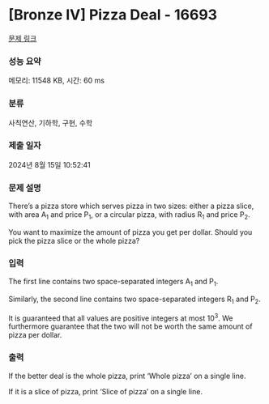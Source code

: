# [Bronze IV] Pizza Deal - 16693 

[문제 링크](https://www.acmicpc.net/problem/16693) 

### 성능 요약

메모리: 11548 KB, 시간: 60 ms

### 분류

사칙연산, 기하학, 구현, 수학

### 제출 일자

2024년 8월 15일 10:52:41

### 문제 설명

<p>There’s a pizza store which serves pizza in two sizes: either a pizza slice, with area A<sub>1</sub> and price P<sub>1</sub>, or a circular pizza, with radius R<sub>1</sub> and price P<sub>2</sub>.</p>

<p>You want to maximize the amount of pizza you get per dollar. Should you pick the pizza slice or the whole pizza?</p>

### 입력 

 <p>The first line contains two space-separated integers A<sub>1</sub> and P<sub>1</sub>.</p>

<p>Similarly, the second line contains two space-separated integers R<sub>1</sub> and P<sub>2</sub>.</p>

<p>It is guaranteed that all values are positive integers at most 10<sup>3</sup>. We furthermore guarantee that the two will not be worth the same amount of pizza per dollar.</p>

### 출력 

 <p>If the better deal is the whole pizza, print ‘Whole pizza’ on a single line.</p>

<p>If it is a slice of pizza, print ‘Slice of pizza’ on a single line.</p>

